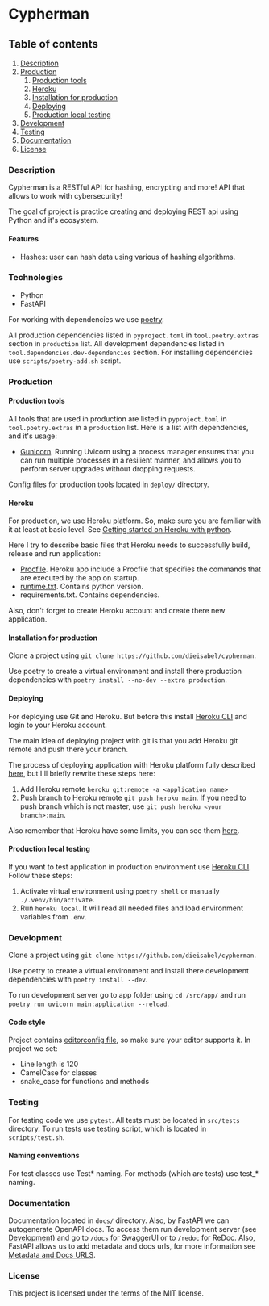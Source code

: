 # Cypherman

## Table of contents

1. [Description](#description)
2. [Production](#production)
   1. [Production tools](#production-tools)
   2. [Heroku](#heroku)
   3. [Installation for production](#installation-for-production)
   4. [Deploying](#deploying)
   5. [Production local testing](#production-local-testing)
3. [Development](#development)
4. [Testing](#testing)
5. [Documentation](#documentation)
6. [License](#license)

### Description

Cypherman is a RESTful API for hashing, encrypting and more! API that allows to work with cybersecurity!

The goal of project is practice creating and deploying REST api using Python and it's ecosystem.

#### Features

- Hashes: user can hash data using various of hashing algorithms.

### Technologies

- Python
- FastAPI

For working with dependencies we use [poetry](https://python-poetry.org/).

All production dependencies listed in `pyproject.toml` in `tool.poetry.extras` section in `production` list.
All development dependencies listed in `tool.dependencies.dev-dependencies` section.
For installing dependencies use `scripts/poetry-add.sh` script.

### Production

#### Production tools

All tools that are used in production are listed in `pyproject.toml` in `tool.poetry.extras` in a `production` list.
Here is a list with dependencies, and it's usage:

- [Gunicorn](https://gunicorn.org/). Running Uvicorn using a process manager ensures that you can run multiple processes
  in a resilient manner, and allows you to perform server upgrades without dropping requests.

Config files for production tools located in `deploy/` directory.

#### Heroku

For production, we use Heroku platform. So, make sure you are familiar with it at least at basic level.
See [Getting started on Heroku with python](https://devcenter.heroku.com/articles/getting-started-with-python).

Here I try to describe basic files that Heroku needs to successfully build, release and run application:

- [Procfile](https://devcenter.heroku.com/articles/procfile). Heroku app include a Procfile that specifies the commands that are executed by the app on startup.
- [runtime.txt](https://devcenter.heroku.com/articles/python-runtimes). Contains python version.
- requirements.txt. Contains dependencies.

Also, don't forget to create Heroku account and create there new application.

#### Installation for production

Clone a project using `git clone https://github.com/dieisabel/cypherman`.

Use poetry to create a virtual environment and install there production dependencies with
`poetry install --no-dev --extra production`.

#### Deploying

For deploying use Git and Heroku. But before this install [Heroku CLI](https://devcenter.heroku.com/articles/heroku-cli)
and login to your Heroku account.

The main idea of deploying project with git is that you add Heroku git remote and push there your branch.

The process of deploying application with Heroku platform fully described [here](https://devcenter.heroku.com/articles/git),
but I'll briefly rewrite these steps here:

1. Add Heroku remote `heroku git:remote -a <application name>`
2. Push branch to Heroku remote `git push heroku main`. If you need to push branch which is not master, use
   `git push heroku <your branch>:main`.

Also remember that Heroku have some limits, you can see them [here](https://devcenter.heroku.com/articles/git#repository-size).

#### Production local testing

If you want to test application in production environment use [Heroku CLI](https://devcenter.heroku.com/articles/heroku-cli).
Follow these steps:

1. Activate virtual environment using `poetry shell` or manually `./.venv/bin/activate`.
2. Run `heroku local`. It will read all needed files and load environment variables from `.env`.

### Development

Clone a project using `git clone https://github.com/dieisabel/cypherman`.

Use poetry to create a virtual environment and install there development dependencies with `poetry install --dev`.

To run development server go to app folder using `cd /src/app/` and run `poetry run uvicorn main:application --reload`.

#### Code style

Project contains [editorconfig file](https://editorconfig.org/), so make sure your editor supports it. In project we set:
- Line length is 120
- CamelCase for classes
- snake_case for functions and methods

### Testing

For testing code we use `pytest`. All tests must be located in `src/tests` directory. To run tests use
testing script, which is located in `scripts/test.sh`.

#### Naming conventions

For test classes use Test* naming. For methods (which are tests) use test_* naming.

### Documentation

Documentation located in `docs/` directory. Also, by FastAPI we can autogenerate OpenAPI docs.
To access them run development server (see [Development](#development)) and go to `/docs` for SwaggerUI or
to `/redoc` for ReDoc. Also, FastAPI allows us to add metadata and docs urls, for more information see
[Metadata and Docs URLS](https://fastapi.tiangolo.com/tutorial/metadata/).

### License

This project is licensed under the terms of the MIT license.
